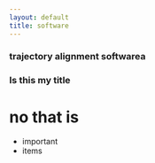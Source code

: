 ```yaml
---
layout: default
title: software
---
```


### trajectory alignment softwarea
### Is this my title
# no that is

* important 
* items
